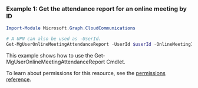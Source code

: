 ### Example 1: Get the attendance report for an online meeting by ID

```powershell
Import-Module Microsoft.Graph.CloudCommunications

# A UPN can also be used as -UserId.
Get-MgUserOnlineMeetingAttendanceReport -UserId $userId -OnlineMeetingId $onlineMeetingId -MeetingAttendanceReportId $meetingAttendanceReportId -ExpandProperty "attendanceRecords"
```
This example shows how to use the Get-MgUserOnlineMeetingAttendanceReport Cmdlet.

To learn about permissions for this resource, see the [permissions reference](/graph/permissions-reference).

